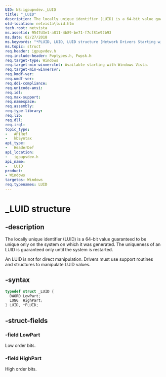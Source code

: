 ```yaml
---
UID: NS:igpupvdev._LUID
title: "_LUID"
description: The locally unique identifier (LUID) is a 64-bit value guaranteed to be unique only on the system on which it was generated.
old-location: netvista\luid.htm
tech.root: netvista
ms.assetid: 9547d3e1-a811-4b89-be71-f7cf81e92b93
ms.date: 02/27/2018
ms.keywords: "*PLUID, LUID, LUID structure [Network Drivers Starting with Windows Vista], PLUID, PLUID structure pointer [Network Drivers Starting with Windows Vista], _LUID, igpupvdev/LUID, igpupvdev/PLUID, netvista.luid, wfp_ref_3_struct_3_fwps_P-Z_5bb7e42d-6db8-4454-a629-b65042c4c051.xml"
ms.topic: struct
req.header: igpupvdev.h
req.include-header: Fwptypes.h, Fwpsk.h
req.target-type: Windows
req.target-min-winverclnt: Available starting with Windows Vista.
req.target-min-winversvr:
req.kmdf-ver:
req.umdf-ver:
req.ddi-compliance:
req.unicode-ansi:
req.idl:
req.max-support:
req.namespace:
req.assembly:
req.type-library:
req.lib:
req.dll:
req.irql:
topic_type:
-	APIRef
-	kbSyntax
api_type:
-	HeaderDef
api_location:
-	igpupvdev.h
api_name:
-	LUID
product:
- Windows
targetos: Windows
req.typenames: LUID
---
```


# _LUID structure


## -description


The locally unique identifier (LUID) is a 64-bit value guaranteed to be unique only on the system on
  which it was generated. The uniqueness of an LUID is guaranteed only until the system is restarted.


An LUID is not for direct manipulation. Drivers must use support routines and structures to manipulate
  LUID values.


## -syntax


```cpp
typedef struct _LUID {
  DWORD LowPart;
  LONG  HighPart;
} LUID, *PLUID;
```


## -struct-fields




### -field LowPart

Low order bits.


### -field HighPart

High order bits.

